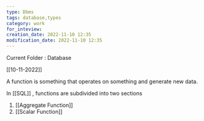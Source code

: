 ```yaml
---
type: Dbms
tags: database,types
category: work
for_inteview: 
creation_date: 2022-11-10 12:35
modification_date: 2022-11-10 12:35
---
```


  
Current Folder : Database




[[10-11-2022]]


A function is something that operates on something and generate new data. 

In [[SQL]] , functions are subdivided into two sections

1. [[Aggregate Function]]
2. [[Scalar Function]]
